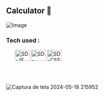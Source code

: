 **<h2>Calculator 🧮</h2>**

![Image](https://github.com/user-attachments/assets/f19de009-4b35-4f1e-af3e-50a7a1ed3308)

**<h3>Tech used :</h3>**
<ul>
  <img align="center" alt="SD-JS" height="30" width="40" src="https://cdn.jsdelivr.net/gh/devicons/devicon@latest/icons/javascript/javascript-original.svg">
  <img align="center" alt="SD-HTML" height="30" width="40" src="https://cdn.jsdelivr.net/gh/devicons/devicon@latest/icons/html5/html5-original.svg">
  <img align="center" alt="SD-CSS" height="30" width="40" src="https://cdn.jsdelivr.net/gh/devicons/devicon@latest/icons/css3/css3-original.svg">
</ul>
<br>
<br>

![Captura de tela 2024-05-18 215952](https://github.com/SandynellyDiniz/calculator/assets/160080540/325f66e6-310c-46d6-b9d1-fe4fd4430d8f)
